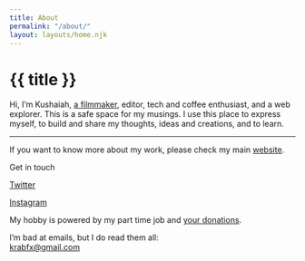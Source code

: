 ```yaml
---
title: About
permalink: "/about/"
layout: layouts/home.njk
---
```

<h1>{{ title }}</h1>


Hi, I’m Kushaiah, [a filmmaker](https://krabf.com/), editor, tech and coffee enthusiast, and a web explorer. This is a safe space for my musings. I use this place to express myself, to build and share my thoughts, ideas and creations, and to learn.

<hr />

If you want to know more about my work, please check my main [website](https://krabf.com).

Get in touch

[Twitter](https://twitter.com/krabf_)

[Instagram](https://instagram.com/krabf)

My hobby is powered by my part time job and [your donations](https://buymeacoff.ee/krabf).

I’m bad at emails, but I do read them all:  
[krabfx@gmail.com](mailto:krabfx@gmail.com)
